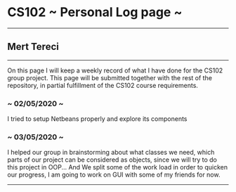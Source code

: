 # CS102 ~ Personal Log page ~
****
## Mert Tereci 
****

On this page I will keep a weekly record of what I have done for the CS102 group project. This page will be submitted together with the rest of the repository, in partial fulfillment of the CS102 course requirements.

### ~ 02/05/2020 ~
I tried to setup Netbeans properly and explore its components

### ~ 03/05/2020 ~
I helped our group in brainstorming about what classes we need, which parts of our project can be considered as objects, since we will try to do this project in OOP... And We split some  of the work load in order to quicken our progress, I am going to work on GUI with some of my friends for now.



****
